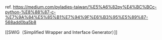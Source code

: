 ref. https://medium.com/pyladies-taiwan/%E5%A6%82py%E4%BC%BCc-python-%E8%88%87-c-%E7%9A%84%E5%85%B1%E7%94%9F%E6%B3%95%E5%89%87-568add0ba5b8

[[SWIG（Simplified Wrapper and Interface Generator）]]
